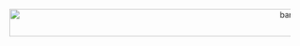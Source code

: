 <p align="center">
  <img src="https://i.postimg.cc/59rD17SC/hqdefault.avif" alt="banner" height="50" width="1000" />
</p>
